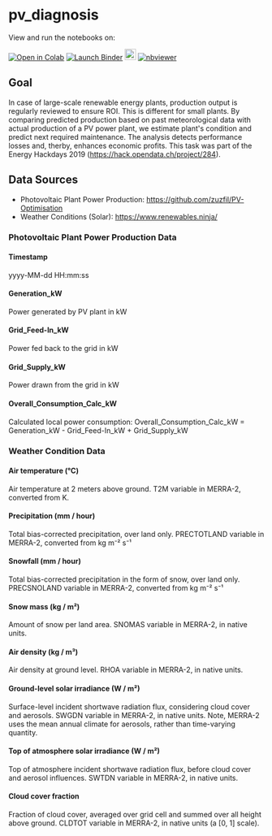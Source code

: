 # pv_diagnosis

View and run the notebooks on:

[![Open in Colab](https://colab.research.google.com/assets/colab-badge.svg)](https://colab.research.google.com/github/andygubser/pv_diagnosis/blob/master)
[![Launch Binder](https://mybinder.org/badge_logo.svg)](https://mybinder.org/v2/gh/andygubser/pv_diagnosis/master)
[<img height="22"  src="https://beta.deepnote.com/buttons/launch-in-deepnote.svg">](https://beta.deepnote.com/launch?template=data-science&url=https%3A//github.com/andygubser/pv_diagnosis)
[![nbviewer](https://img.shields.io/badge/view%20on-nbviewer-brightgreen.svg)](https://nbviewer.jupyter.org/github/andygubser/pv_diagnosis/tree/master/)

## Goal
In case of large-scale renewable energy plants, production output is regularly reviewed to ensure ROI. This is different for small plants. By comparing predicted production based on past meteorological data with actual production of a PV power plant, we estimate plant's condition and predict next required maintenance. The analysis detects performance losses and, therby, enhances economic profits. This task was part of the Energy Hackdays 2019 (https://hack.opendata.ch/project/284). 

## Data Sources
- Photovoltaic Plant Power Production: https://github.com/zuzfil/PV-Optimisation
- Weather Conditions (Solar): https://www.renewables.ninja/


### Photovoltaic Plant Power Production Data

#### Timestamp
yyyy-MM-dd HH:mm:ss

#### Generation_kW
Power generated by PV plant in kW

#### Grid_Feed-In_kW
Power fed back to the grid in kW

#### Grid_Supply_kW
Power drawn from the grid in kW

#### Overall_Consumption_Calc_kW
Calculated local power consumption: Overall_Consumption_Calc_kW = Generation_kW - Grid_Feed-In_kW + Grid_Supply_kW


### Weather Condition Data

#### Air temperature (°C)
Air temperature at 2 meters above ground. T2M variable in MERRA-2, converted from K.

#### Precipitation (mm / hour)
Total bias-corrected precipitation, over land only. PRECTOTLAND variable in MERRA-2, converted from kg m⁻² s⁻¹

#### Snowfall (mm / hour)
Total bias-corrected precipitation in the form of snow, over land only. PRECSNOLAND variable in MERRA-2, converted from kg m⁻² s⁻¹

#### Snow mass (kg / m²)
Amount of snow per land area. SNOMAS variable in MERRA-2, in native units.

#### Air density (kg / m³)
Air density at ground level. RHOA variable in MERRA-2, in native units.

#### Ground-level solar irradiance (W / m²)
Surface-level incident shortwave radiation flux, considering cloud cover and aerosols. SWGDN variable in MERRA-2, in native units. Note, MERRA-2 uses the mean annual climate for aerosols, rather than time-varying quantity.

#### Top of atmosphere solar irradiance (W / m²)
Top of atmosphere incident shortwave radiation flux, before cloud cover and aerosol influences. SWTDN variable in MERRA-2, in native units.

#### Cloud cover fraction
Fraction of cloud cover, averaged over grid cell and summed over all height above ground. CLDTOT variable in MERRA-2, in native units (a [0, 1] scale).
